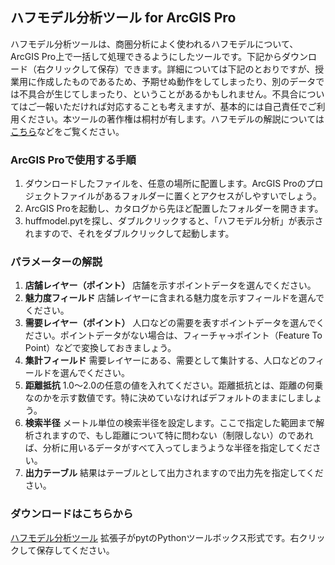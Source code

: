 ## ハフモデル分析ツール for ArcGIS Pro

ハフモデル分析ツールは、商圏分析によく使われるハフモデルについて、ArcGIS Pro上で一括して処理できるようにしたツールです。下記からダウンロード（右クリックして保存）できます。詳細については下記のとおりですが、授業用に作成したものであるため、予期せぬ動作をしてしまったり、別のデータでは不具合が生じてしまったり、ということがあるかもしれません。不具合についてはご一報いただければ対応することも考えますが、基本的には自己責任でご利用ください。本ツールの著作権は桐村が有します。ハフモデルの解説については[こちら](https://business-map.esrij.com/glossary/2021/)などをご覧ください。

### ArcGIS Proで使用する手順

1. ダウンロードしたファイルを、任意の場所に配置します。ArcGIS Proのプロジェクトファイルがあるフォルダーに置くとアクセスがしやすいでしょう。
2. ArcGIS Proを起動し、カタログから先ほど配置したフォルダーを開きます。
3. huffmodel.pytを探し、ダブルクリックすると、「ハフモデル分析」が表示されますので、それをダブルクリックして起動します。

### パラメーターの解説

1. **店舗レイヤー（ポイント）**
  店舗を示すポイントデータを選んでください。
1. **魅力度フィールド**
  店舗レイヤーに含まれる魅力度を示すフィールドを選んでください。
1. **需要レイヤー（ポイント）**
  人口などの需要を表すポイントデータを選んでください。ポイントデータがない場合は、フィーチャ→ポイント（Feature To Point）などで変換しておきましょう。
1. **集計フィールド**
  需要レイヤーにある、需要として集計する、人口などのフィールドを選んでください。
1. **距離抵抗**
  1.0～2.0の任意の値を入れてください。距離抵抗とは、距離の何乗なのかを示す数値です。特に決めていなければデフォルトのままにしましょう。
1. **検索半径**
  メートル単位の検索半径を設定します。ここで指定した範囲まで解析されますので、もし距離について特に問わない（制限しない）のであれば、分析に用いるデータがすべて入ってしまうような半径を指定してください。
1. **出力テーブル**
  結果はテーブルとして出力されますので出力先を指定してください。

### ダウンロードはこちらから
[ハフモデル分析ツール](./huffmodel.pyt) 拡張子がpytのPythonツールボックス形式です。右クリックして保存してください。

